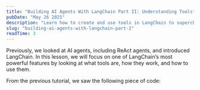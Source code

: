 ```yaml
---
title: "Building AI Agents With LangChain Part II: Understanding Tools"
pubDate: "May 26 2025"
description: "Learn how to create and use tools in LangChain to supercharge your AI agents. This guide breaks down tool creation, usage, and integration with chat models using TypeScript."
slug: "building-ai-agents-with-langchain-part-2"
readTime: 3
---
```


Previously, we looked at AI agents, including ReAct agents, and introduced LangChain. In this lesson, we will focus on one of LangChain’s most powerful features by looking at what tools are, how they work, and how to use them.

From the previous tutorial, we saw the following piece of code:  
